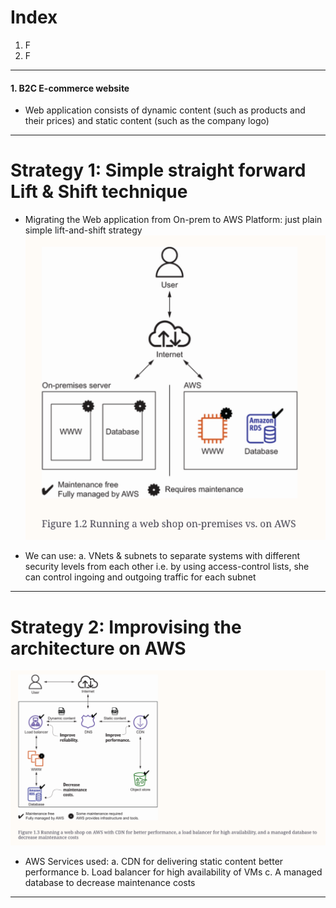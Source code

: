 # Index
1. F
2. F
-----------------------------------------------------------------------------------------------------------------------------------------------------------------------------------------------------------------------------------------------------------------------------------------------------
#### 1. B2C E-commerce website
 - Web application consists of dynamic content (such as products and their prices) and static content (such as the company logo)
 
-----------------------------------------------------------------------------------------------------------------------------------------------------------------------------------------------------------------------------------------------------------------------------------------------------
# Strategy 1: Simple straight forward Lift & Shift technique 
 - Migrating the Web application from On-prem to AWS Platform: just plain simple lift-and-shift strategy
![E-commerce web application on On premises Vs AWS](../assets/ecomm-onprem-aws.png)

 - We can use:
    a. VNets & subnets to separate systems with different security levels from each other i.e. by using access-control lists, she can control ingoing and outgoing traffic for each subnet

-----------------------------------------------------------------------------------------------------------------------------------------------------------------------------------------------------------------------------------------------------------------------------------------------------
# Strategy 2: Improvising the architecture on AWS
![Full fledged architecture for E-commerce web application on AWS](../assets/full-ecomm-aws.png)

 - AWS Services used:
    a. CDN for delivering static content better performance
    b. Load balancer for high availability of VMs
    c. A managed database to decrease maintenance costs
-----------------------------------------------------------------------------------------------------------------------------------------------------------------------------------------------------------------------------------------------------------------------------------------------------



